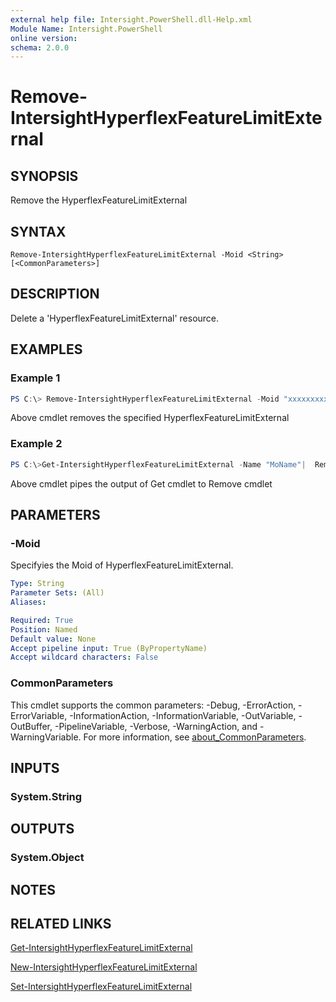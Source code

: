 ```yaml
---
external help file: Intersight.PowerShell.dll-Help.xml
Module Name: Intersight.PowerShell
online version:
schema: 2.0.0
---
```


# Remove-IntersightHyperflexFeatureLimitExternal

## SYNOPSIS
Remove the HyperflexFeatureLimitExternal

## SYNTAX

```
Remove-IntersightHyperflexFeatureLimitExternal -Moid <String> [<CommonParameters>]
```

## DESCRIPTION
Delete a &apos;HyperflexFeatureLimitExternal&apos; resource.

## EXAMPLES

### Example 1
```powershell
PS C:\> Remove-IntersightHyperflexFeatureLimitExternal -Moid "xxxxxxxxxxxxxxxxxxxxxxxxxxx"
```
Above cmdlet removes the specified HyperflexFeatureLimitExternal 

### Example 2
```powershell
PS C:\>Get-IntersightHyperflexFeatureLimitExternal -Name "MoName"|  Remove-IntersightHyperflexFeatureLimitExternal
```
Above cmdlet pipes the output of Get cmdlet to Remove cmdlet

## PARAMETERS

### -Moid
Specifyies the Moid of HyperflexFeatureLimitExternal.

```yaml
Type: String
Parameter Sets: (All)
Aliases:

Required: True
Position: Named
Default value: None
Accept pipeline input: True (ByPropertyName)
Accept wildcard characters: False
```

### CommonParameters
This cmdlet supports the common parameters: -Debug, -ErrorAction, -ErrorVariable, -InformationAction, -InformationVariable, -OutVariable, -OutBuffer, -PipelineVariable, -Verbose, -WarningAction, and -WarningVariable. For more information, see [about_CommonParameters](http://go.microsoft.com/fwlink/?LinkID=113216).

## INPUTS

### System.String

## OUTPUTS

### System.Object
## NOTES

## RELATED LINKS

[Get-IntersightHyperflexFeatureLimitExternal](./Get-IntersightHyperflexFeatureLimitExternal.md)

[New-IntersightHyperflexFeatureLimitExternal](./New-IntersightHyperflexFeatureLimitExternal.md)

[Set-IntersightHyperflexFeatureLimitExternal](./Set-IntersightHyperflexFeatureLimitExternal.md)

